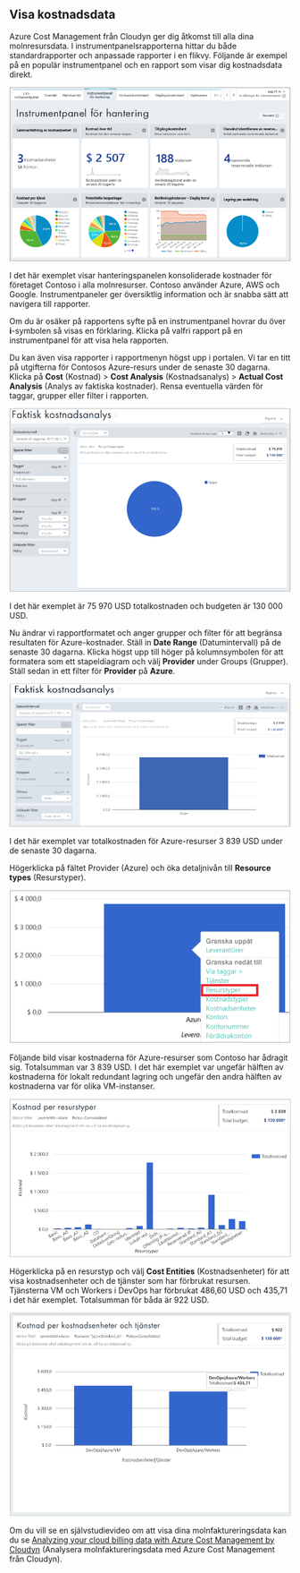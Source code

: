 ## <a name="view-cost-data"></a>Visa kostnadsdata

Azure Cost Management från Cloudyn ger dig åtkomst till alla dina molnresursdata. I instrumentpanelsrapporterna hittar du både standardrapporter och anpassade rapporter i en flikvy. Följande är exempel på en populär instrumentpanel och en rapport som visar dig kostnadsdata direkt.

![Hanteringspanelen](./media/cost-management-create-account-view-data/mgt-dash.png)

I det här exemplet visar hanteringspanelen konsoliderade kostnader för företaget Contoso i alla molnresurser. Contoso använder Azure, AWS och Google. Instrumentpaneler ger översiktlig information och är snabba sätt att navigera till rapporter.  

Om du är osäker på rapportens syfte på en instrumentpanel hovrar du över **i**-symbolen så visas en förklaring. Klicka på valfri rapport på en instrumentpanel för att visa hela rapporten.

Du kan även visa rapporter i rapportmenyn högst upp i portalen. Vi tar en titt på utgifterna för Contosos Azure-resurs under de senaste 30 dagarna. Klicka på **Cost** (Kostnad) > **Cost Analysis** (Kostnadsanalys) > **Actual Cost Analysis** (Analys av faktiska kostnader). Rensa eventuella värden för taggar, grupper eller filter i rapporten.

![Analys av faktiska kostnader](./media/cost-management-create-account-view-data/actual-cost-01.png)

I det här exemplet är 75 970 USD totalkostnaden och budgeten är 130 000 USD.

Nu ändrar vi rapportformatet och anger grupper och filter för att begränsa resultaten för Azure-kostnader. Ställ in **Date Range** (Datumintervall) på de senaste 30 dagarna. Klicka högst upp till höger på kolumnsymbolen för att formatera som ett stapeldiagram och välj **Provider** under Groups (Grupper). Ställ sedan in ett filter för **Provider** på **Azure**.

![Analys av faktiska kostnader filtrerat](./media/cost-management-create-account-view-data/actual-cost-02.png)

I det här exemplet var totalkostnaden för Azure-resurser 3 839 USD under de senaste 30 dagarna.

Högerklicka på fältet Provider (Azure) och öka detaljnivån till **Resource types** (Resurstyper).

![öka detaljnivå](./media/cost-management-create-account-view-data/actual-cost-03.png)

Följande bild visar kostnaderna för Azure-resurser som Contoso har ådragit sig. Totalsumman var 3 839 USD. I det här exemplet var ungefär hälften av kostnaderna för lokalt redundant lagring och ungefär den andra hälften av kostnaderna var för olika VM-instanser.

![resurstyper](./media/cost-management-create-account-view-data/actual-cost-04.png)

Högerklicka på en resurstyp och välj **Cost Entities** (Kostnadsenheter) för att visa kostnadsenheter och de tjänster som har förbrukat resursen. Tjänsterna VM och Workers i DevOps har förbrukat 486,60 USD och 435,71 i det här exemplet. Totalsumman för båda är 922 USD.

![kostnadsenheter och tjänster](./media/cost-management-create-account-view-data/actual-cost-05.png)

Om du vill se en självstudievideo om att visa dina molnfaktureringsdata kan du se [Analyzing your cloud billing data with Azure Cost Management by Cloudyn](https://youtu.be/G0pvI3iLH-Y) (Analysera molnfaktureringsdata med Azure Cost Management från Cloudyn).
